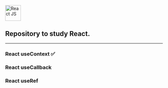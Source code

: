   <img align="center" alt="React JS" width="50x" src="https://upload.wikimedia.org/wikipedia/commons/thumb/a/a7/React-icon.svg/1280px-React-icon.svg.png" />

## Repository to study React.

<hr>

### React useContext ✅
### React useCallback 
### React useRef
